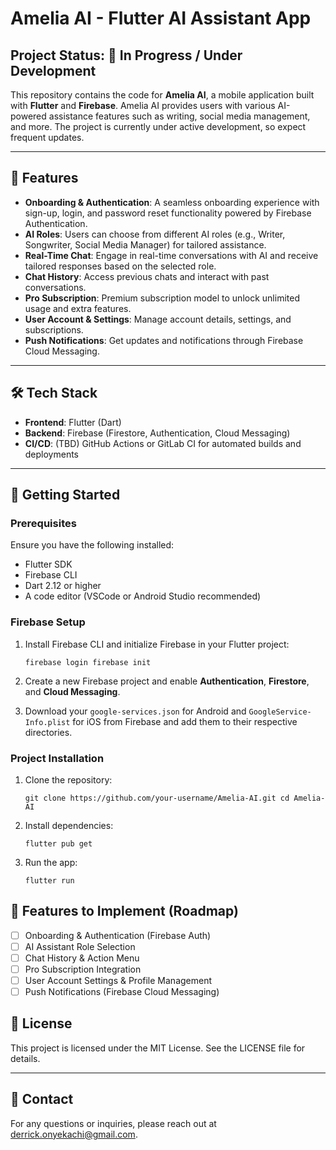 # Amelia AI - Flutter AI Assistant App

## Project Status: 🚧 In Progress / Under Development

This repository contains the code for **Amelia AI**, a mobile application built with **Flutter** and **Firebase**. Amelia AI provides users with various AI-powered assistance features such as writing, social media management, and more. The project is currently under active development, so expect frequent updates.

* * *

## 📱 Features

*   **Onboarding & Authentication**: A seamless onboarding experience with sign-up, login, and password reset functionality powered by Firebase Authentication.
*   **AI Roles**: Users can choose from different AI roles (e.g., Writer, Songwriter, Social Media Manager) for tailored assistance.
*   **Real-Time Chat**: Engage in real-time conversations with AI and receive tailored responses based on the selected role.
*   **Chat History**: Access previous chats and interact with past conversations.
*   **Pro Subscription**: Premium subscription model to unlock unlimited usage and extra features.
*   **User Account & Settings**: Manage account details, settings, and subscriptions.
*   **Push Notifications**: Get updates and notifications through Firebase Cloud Messaging.

* * *

## 🛠️ Tech Stack

*   **Frontend**: Flutter (Dart)
*   **Backend**: Firebase (Firestore, Authentication, Cloud Messaging)
*   **CI/CD**: (TBD) GitHub Actions or GitLab CI for automated builds and deployments

* * *

## 🚀 Getting Started

### Prerequisites

Ensure you have the following installed:

*   Flutter SDK
*   Firebase CLI
*   Dart 2.12 or higher
*   A code editor (VSCode or Android Studio recommended)

### Firebase Setup

1.  Install Firebase CLI and initialize Firebase in your Flutter project:

    `firebase login firebase init`

2.  Create a new Firebase project and enable **Authentication**, **Firestore**, and **Cloud Messaging**.

3.  Download your `google-services.json` for Android and `GoogleService-Info.plist` for iOS from Firebase and add them to their respective directories.


### Project Installation

1.  Clone the repository:

    `git clone https://github.com/your-username/Amelia-AI.git cd Amelia-AI`

2.  Install dependencies:

    `flutter pub get`

3.  Run the app:

    `flutter run`


[//]: # (* * *)

[//]: # ()
[//]: # (## 🧱 Project Structure)

[//]: # ()
[//]: # (bash)

[//]: # ()
[//]: # (Copy code)

[//]: # ()
[//]: # (`├── lib │   ├── screens/          # UI screens │   ├── services/         # Firebase and backend services │   ├── models/           # Data models │   ├── widgets/          # Reusable UI components │   └── main.dart         # Entry point of the app └── README.md`)

[//]: # ()
[//]: # (* * *)

## 🌟 Features to Implement (Roadmap)

*   [ ]  Onboarding & Authentication (Firebase Auth)
*   [ ]  AI Assistant Role Selection
*   [ ]  Chat History & Action Menu
*   [ ]  Pro Subscription Integration
*   [ ]  User Account Settings & Profile Management
*   [ ]  Push Notifications (Firebase Cloud Messaging)

[//]: # (* * *)

[//]: # ()
[//]: # (## 🧑‍💻 Contribution)

[//]: # ()
[//]: # (We welcome contributions! Please follow these steps if you'd like to contribute:)

[//]: # ()
[//]: # (1.  Fork the repository.)

[//]: # (2.  Create a new branch &#40;`git checkout -b feature-branch-name`&#41;.)

[//]: # (3.  Make your changes and commit &#40;`git commit -m 'Description of feature'`&#41;.)

[//]: # (4.  Push the branch &#40;`git push origin feature-branch-name`&#41;.)

[//]: # (5.  Open a pull request.)

[//]: # ()
[//]: # (* * *)

## 📄 License

This project is licensed under the MIT License. See the LICENSE file for details.

* * *

## 📧 Contact

For any questions or inquiries, please reach out at derrick.onyekachi@gmail.com.